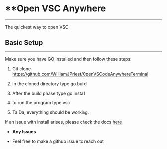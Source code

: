 # **Open VSC Anywhere
---

The quickest way to open VSC

## **Basic Setup**
---

Make sure you have GO installed and then follow these steps:

1. Git clone https://github.com/WilliamJPriest/OpenVSCodeAnywhereTerminal

2. in the cloned directory type go build

3. After the build phase type go install

4. to run the program type vsc

5. Ta Da, everything should be working.

If an issue with install arises, please check the docs [here](https://go.dev/doc/tutorial/compile-install) 

* **Any Issues**

- Feel free to make a github issue to reach out

